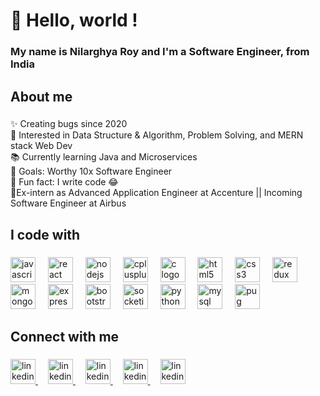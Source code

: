 <h1 align="left">👋 Hello, world !</h1>

###

<h3 align="left">My name is Nilarghya Roy and I'm a Software Engineer, from India</h3>

###

<h2 align="left">About me</h2>

###

<p align="left">✨ Creating bugs since 2020<br>👀 Interested in Data Structure & Algorithm, Problem Solving, and MERN stack Web Dev<br>📚 Currently learning Java and Microservices<br>🎯 Goals: Worthy 10x Software Engineer<br>🎲 Fun fact: I write code 😂<br>💼Ex-intern as Advanced Application Engineer at Accenture || Incoming Software Engineer at Airbus</p>

###

<h2 align="left">I code with</h2>

###

<div align="left">
  <img src="https://cdn.jsdelivr.net/gh/devicons/devicon/icons/javascript/javascript-original.svg" height="40" alt="javascript logo"  />
  <img width="12" />
  <img src="https://cdn.jsdelivr.net/gh/devicons/devicon/icons/react/react-original.svg" height="40" alt="react logo"  />
  <img width="12" />
  <img src="https://cdn.jsdelivr.net/gh/devicons/devicon/icons/nodejs/nodejs-original.svg" height="40" alt="nodejs logo"  />
  <img width="12" />
  <img src="https://cdn.jsdelivr.net/gh/devicons/devicon/icons/cplusplus/cplusplus-original.svg" height="40" alt="cplusplus logo"  />
  <img width="12" />
  <img src="https://cdn.jsdelivr.net/gh/devicons/devicon/icons/c/c-original.svg" height="40" alt="c logo"  />
  <img width="12" />
  <img src="https://cdn.jsdelivr.net/gh/devicons/devicon/icons/html5/html5-original.svg" height="40" alt="html5 logo"  />
  <img width="12" />
  <img src="https://cdn.jsdelivr.net/gh/devicons/devicon/icons/css3/css3-original.svg" height="40" alt="css3 logo"  />
  <img width="12" />
  <img src="https://cdn.jsdelivr.net/gh/devicons/devicon/icons/redux/redux-original.svg" height="40" alt="redux logo"  />
  <img width="12" />
  <img src="https://cdn.jsdelivr.net/gh/devicons/devicon/icons/mongodb/mongodb-original.svg" height="40" alt="mongodb logo"  />
  <img width="12" />
  <img src="https://cdn.jsdelivr.net/gh/devicons/devicon/icons/express/express-original.svg" height="40" alt="express logo"  />
  <img width="12" />
  <img src="https://cdn.jsdelivr.net/gh/devicons/devicon/icons/bootstrap/bootstrap-original.svg" height="40" alt="bootstrap logo"  />
  <img width="12" />
  <img src="https://cdn.jsdelivr.net/gh/devicons/devicon/icons/socketio/socketio-original.svg" height="40" alt="socketio logo"  />
  <img width="12" />
  <img src="https://cdn.jsdelivr.net/gh/devicons/devicon/icons/python/python-original.svg" height="40" alt="python logo"  />
  <img width="12" />
  <img src="https://cdn.jsdelivr.net/gh/devicons/devicon/icons/mysql/mysql-original.svg" height="40" alt="mysql logo"  />
  <img width="12" />
  <img src="https://skillicons.dev/icons?i=pug" height="40" alt="pug logo"  />
</div>

###

<h2 align="left">Connect with me</h2>

###

<div align="left">
  <a href="https://www.linkedin.com/in/nilarghya-roy-6a7637201/" target="_blank">
    <img src="https://i.ibb.co/GdxG6YQ/images-removebg-preview.png" width="40" height="40" alt="linkedin logo"  />
  </a>
  <img width="12" />
  <a href="https://leetcode.com/taha_md_2001/" target="_blank">
    <img src="https://i.ibb.co/VSHZtRx/free-leetcode-3627703-3028929-removebg-preview.png" width="40" height="40" alt="linkedin logo"  />
  </a>
  <img width="12" />
  <a href="https://www.hackerrank.com/profile/roynilarghya" target="_blank">
    <img src="https://i.ibb.co/5YWz5YF/4844527.png" width="40" height="40" alt="linkedin logo"  />
  </a>
  <img width="12" />
  <a href="mailto:roynilarghya2001@gmail.com" target="_blank">
    <img src="https://i.ibb.co/9r5jn4y/Gmail-logo.png" width="40" height="40" alt="linkedin logo"  />
  </a>
  <img width="12" />
  <a href="https://auth.geeksforgeeks.org/user/roynilarghya" target="_blank">
    <img src="https://i.ibb.co/WgWNtDv/gfg-200x200-min-removebg-preview.png" width="40" height="40" alt="linkedin logo"  />
  </a>
</div>

###

<!---
noob-nilarghya/noob-nilarghya is a ✨ special ✨ repository because its `README.md` (this file) appears on your GitHub profile.
You can click the Preview link to take a look at your changes.
--->
